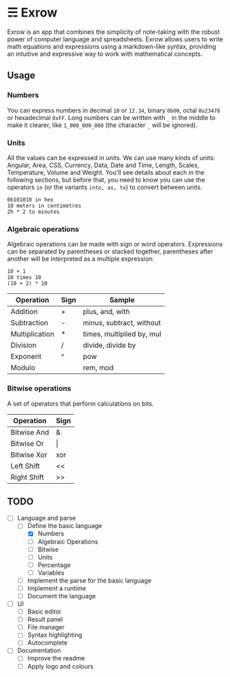 # ☴ Exrow

Exrow is an app that combines the simplicity of note-taking with the robust power of computer language and spreadsheets. Exrow allows users to write math equations and expressions using a markdown-like syntax, providing an intuitive and expressive way to work with mathematical concepts.

## Usage

### Numbers

You can express numbers in decimal `10` or `12.34`, binary `0b00`, octal `0o23478` or hexadecimal `0xFF`. Long numbers can be written with `_` in the middle to make it clearer, like `1_000_000_000` (the character `_` will be ignored).

### Units

All the values can be expressed in units. We can use many kinds of units: Angular, Area, CSS, Currency, Data, Date and Time, Length, Scales, Temperature, Volume and Weight. You'll see details about each in the following sections, but before that, you need to know you can use the operators `in` (or the variants `into, as, to`) to convert between units.

```
0b101010 in hex
10 meters in centimetres
2h * 2 to minutes
```

### Algebraic operations

Algebraic operations can be made with sign or word operators. Expressions can be separated by parentheses or stacked together, parentheses after another will be interpreted as a multiple expression:

```
10 + 1
10 times 10
(10 + 2) * 10
```

|Operation|Sign|Sample|
|---|---|---|
|Addition|+|plus, and, with|
|Subtraction|-|minus, subtract, without|
|Multiplication|\*|times, multiplied by, mul|
|Division|/|divide, divide by|
|Exponent|^|pow|
|Modulo||rem, mod|

### Bitwise operations

A set of operators that perform calculations on bits.

|Operation|Sign|
|---|---|
|Bitwise And|&
|Bitwise Or|\|
|Bitwise Xor|xor|
|Left Shift|<<|
|Right Shift|>>|

## TODO

- [ ] Language and parse
  - [ ] Define the basic language
    - [x] Numbers
    - [ ] Algebraic Operations
    - [ ] Bitwise
    - [ ] Units
    - [ ] Percentage
    - [ ] Variables
  - [ ] Implement the parse for the basic language
  - [ ] Implement a runtime
  - [ ] Document the language

- [ ] UI
  - [ ] Basic editor
  - [ ] Result panel
  - [ ] File manager
  - [ ] Syntax highlighting
  - [ ] Autocomplete

- [ ] Documentation
  - [ ] Improve the readme
  - [ ] Apply logo and colours
